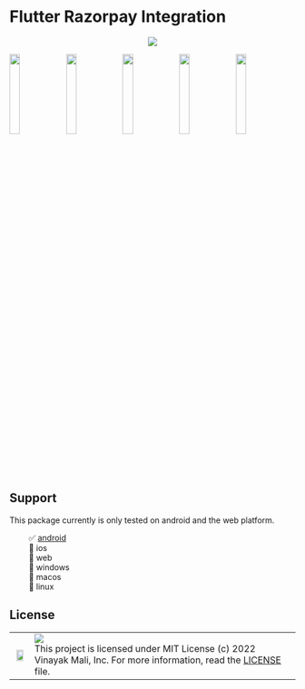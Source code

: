 # Flutter Razorpay Integration


<p align="center">
  <img src="https://user-images.githubusercontent.com/66154908/175818539-332a0470-9367-4349-aba1-d1a87c9ad409.png" />
</p>


<p align="center">
  
  <img src="https://user-images.githubusercontent.com/66154908/175821247-cb8c9204-3587-4c6b-a922-d86b572d1235.jpeg" width="19%"></img>
  <img src="https://user-images.githubusercontent.com/66154908/175817305-7c2c8655-7418-403b-b9fc-1888a3b84c34.jpeg" width="19%"></img>
  <img src="https://user-images.githubusercontent.com/66154908/175817308-222a8ad9-0d25-408b-8d26-9cb9472326de.jpeg" width="19%"></img>
  <img src="https://user-images.githubusercontent.com/66154908/175817313-5b039590-e512-4954-b253-8d82b5e47b21.jpeg" width="19%"></img>
  <img src="https://user-images.githubusercontent.com/66154908/175817301-048cd524-6e07-4743-9bf3-84d664a85a24.jpeg" width="19%"></img>

</p>

## Support
This package currently is only tested on android and the web platform.

<img width=30/> ✅ [android](https://github.com/malivinayak/flutter_razorpay_integration/releases/download/v1.0.0/Flutter_Razorpay.apk) <br>
<img width=30/> 🔳 ios <br>
<img width=30/> 🔳 web <br>
<img width=30/> 🔳 windows <br>
<img width=30/> 🔳 macos <br>
<img width=30/> 🔳 linux <br>


## License

| | |
| ---- | ------------------------------------ |
| <p align="center"> <img src="https://user-images.githubusercontent.com/66154908/175827109-a9f2f54a-f63e-4e07-bd83-a1f760246b56.png" width="80%"></img> | ![](https://img.shields.io/badge/License-MIT-yellow.svg?style=flat-square) <br> This project is licensed under MIT License (c) 2022 Vinayak Mali, Inc. For more information, read the [LICENSE](LICENSE) file.  <img width=2300/> |
   




